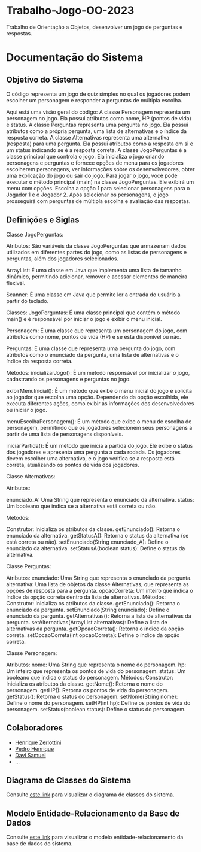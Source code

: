 # Trabalho-Jogo-OO-2023
Trabalho de Orientação a Objetos, desenvolver um jogo de perguntas e respostas. 

# Documentação do Sistema

## Objetivo do Sistema
O código representa um jogo de quiz simples no qual os jogadores podem escolher um personagem e responder a perguntas de múltipla escolha. 

Aqui está uma visão geral do código:
A classe Personagem representa um personagem no jogo. Ela possui atributos como nome, HP (pontos de vida) e status.
A classe Perguntas representa uma pergunta no jogo. Ela possui atributos como a própria pergunta, uma lista de alternativas e o índice da resposta correta.
A classe Alternativas representa uma alternativa (resposta) para uma pergunta. Ela possui atributos como a resposta em si e um status indicando se é a resposta correta.
A classe JogoPerguntas é a classe principal que controla o jogo. Ela inicializa o jogo criando personagens e perguntas e fornece opções de menu para os jogadores escolherem personagens, ver informações sobre os desenvolvedores, obter uma explicação do jogo ou sair do jogo.
Para jogar o jogo, você pode executar o método principal (main) na classe JogoPerguntas. 
Ele exibirá um menu com opções. 
Escolha a opção 1 para selecionar personagens para o Jogador 1 e o Jogador 2.
Após selecionar os personagens, o jogo prosseguirá com perguntas de múltipla escolha e avaliação das respostas.

## Definições e Siglas

Classe JogoPerguntas:

Atributos: São variáveis da classe JogoPerguntas que armazenam dados utilizados em diferentes partes do jogo, como as listas de personagens e perguntas, além dos jogadores selecionados.

ArrayList: É uma classe em Java que implementa uma lista de tamanho dinâmico, permitindo adicionar, remover e acessar elementos de maneira flexível.

Scanner: É uma classe em Java que permite ler a entrada do usuário a partir do teclado.

Classes:
JogoPerguntas: É uma classe principal que contém o método main() e é responsável por iniciar o jogo e exibir o menu inicial.

Personagem: É uma classe que representa um personagem do jogo, com atributos como nome, pontos de vida (HP) e se está disponível ou não.

Perguntas: É uma classe que representa uma pergunta do jogo, com atributos como o enunciado da pergunta, uma lista de alternativas e o índice da resposta correta.

Métodos:
inicializarJogo(): É um método responsável por inicializar o jogo, cadastrando os personagens e perguntas no jogo.

exibirMenuInicial(): É um método que exibe o menu inicial do jogo e solicita ao jogador que escolha uma opção. Dependendo da opção escolhida, ele executa diferentes ações, como exibir as informações dos desenvolvedores ou iniciar o jogo.

menuEscolhaPersonagem(): É um método que exibe o menu de escolha de personagem, permitindo que os jogadores selecionem seus personagens a partir de uma lista de personagens disponíveis.

iniciarPartida(): É um método que inicia a partida do jogo. Ele exibe o status dos jogadores e apresenta uma pergunta a cada rodada. Os jogadores devem escolher uma alternativa, e o jogo verifica se a resposta está correta, atualizando os pontos de vida dos jogadores.

Classe Alternativas:

Atributos:

enunciado_A: Uma String que representa o enunciado da alternativa.
status: Um booleano que indica se a alternativa está correta ou não.

Métodos:

Construtor: Inicializa os atributos da classe.
getEnunciado(): Retorna o enunciado da alternativa.
getStatusA(): Retorna o status da alternativa (se está correta ou não).
setEnunciado(String enunciado_A): Define o enunciado da alternativa.
setStatusA(boolean status): Define o status da alternativa.

Classe Perguntas:

Atributos:
enunciado: Uma String que representa o enunciado da pergunta.
alternativa: Uma lista de objetos da classe Alternativas, que representa as opções de resposta para a pergunta.
opcaoCorreta: Um inteiro que indica o índice da opção correta dentro da lista de alternativas.
Métodos:
Construtor: Inicializa os atributos da classe.
getEnunciado(): Retorna o enunciado da pergunta.
setEnunciado(String enunciado): Define o enunciado da pergunta.
getAlternativas(): Retorna a lista de alternativas da pergunta.
setAlternativas(ArrayList<String> alternativas): Define a lista de alternativas da pergunta.
getOpcaoCorreta(): Retorna o índice da opção correta.
setOpcaoCorreta(int opcaoCorreta): Define o índice da opção correta.
  
Classe Personagem:

Atributos:
nome: Uma String que representa o nome do personagem.
hp: Um inteiro que representa os pontos de vida do personagem.
status: Um booleano que indica o status do personagem.
Métodos:
Construtor: Inicializa os atributos da classe.
getNome(): Retorna o nome do personagem.
getHP(): Retorna os pontos de vida do personagem.
getStatus(): Retorna o status do personagem.
setNome(String nome): Define o nome do personagem.
setHP(int hp): Define os pontos de vida do personagem.
setStatus(boolean status): Define o status do personagem.

## Colaboradores
- [Henrique Zerlottini](https://github.com/Zerlottini)
- [Pedro Henrique](https://github.com/PedroHen0510)
- [Davi Samuel](https://github.com/DaviSamuelFB)
- ...

## Diagrama de Classes do Sistema
Consulte [este link]("C:\Users\zerlo\Downloads\DiagramaDeSistema.drawio.png") para visualizar o diagrama de classes do sistema.

## Modelo Entidade-Relacionamento da Base de Dados
Consulte [este link](link_para_modelo_entidade_relacionamento.png) para visualizar o modelo entidade-relacionamento da base de dados do sistema.
